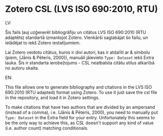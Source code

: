 # Zotero CSL (LVS ISO 690:2010, RTU)

LV:

Šis fails ļauj uzģenerēt bibliogrāfiju un citātus LVS ISO 690:2010 (RTU adaptēts) standartā izmantojot Zotero. Vienkārši saglabājat šo failu, un ielādējat to iekš Zotero iestatījumiem.

Lai Zotero veidotu citātus, kuros ir divi autori, kas ir atdalīti ar & simbolu (piem, (Jānis & Pēteris, 2000)), manuāli jāievieto `Type: Dataset` iekš Extra lauka. Šis ir standarta ierobežojums - CSL neatbalsta citātu stilus atkarībā no autoru skaita.

EN:

This file allows one to generate bibliography and citations in the LVS ISO 690:2010 (RTU adapted) format using Zotero. To use it just save the csl file in the repository, and load it in Zotero settings.

To make citations that have two authors that are divided by an ampersand (instead of a comma), i.e. (Jānis & Pēteris, 2000), you need to manually put `Type: Dataset` in the Extra field for your entry. Unfortunately this seems to be the only way to achieve this, as CSL doesn't support any kind of value (i.e. author count) matching conditionals.
